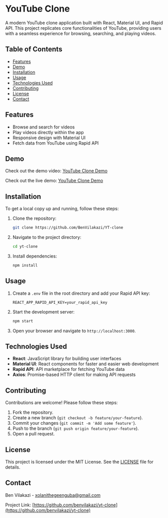 # YouTube Clone

A modern YouTube clone application built with React, Material UI, and Rapid API. This project replicates core functionalities of YouTube, providing users with a seamless experience for browsing, searching, and playing videos.

## Table of Contents

- [Features](#features)
- [Demo](#demo)
- [Installation](#installation)
- [Usage](#usage)
- [Technologies Used](#technologies-used)
- [Contributing](#contributing)
- [License](#license)
- [Contact](#contact)

## Features

- Browse and search for videos
- Play videos directly within the app
- Responsive design with Material UI
- Fetch data from YouTube using Rapid API

## Demo

Check out the demo video: [YouTube Clone Demo](https://screenapp.io/app/#/shared/1UUeUyHBpI)

Check out the live demo: [YouTube Clone Demo](https://youtubeclone-farhan.netlify.app/)

## Installation

To get a local copy up and running, follow these steps:

1. Clone the repository:
   ```bash
   git clone https://github.com/BenVilakazi/YT-clone
   ```
2. Navigate to the project directory:
   ```bash
   cd yt-clone
   ```
3. Install dependencies:
   ```bash
   npm install
   ```

## Usage

1. Create a `.env` file in the root directory and add your Rapid API key:
   ```env
   REACT_APP_RAPID_API_KEY=your_rapid_api_key
   ```
2. Start the development server:
   ```bash
   npm start
   ```
3. Open your browser and navigate to `http://localhost:3000`.

## Technologies Used

- **React**: JavaScript library for building user interfaces
- **Material UI**: React components for faster and easier web development
- **Rapid API**: API marketplace for fetching YouTube data
- **Axios**: Promise-based HTTP client for making API requests

## Contributing

Contributions are welcome! Please follow these steps:

1. Fork the repository.
2. Create a new branch (`git checkout -b feature/your-feature`).
3. Commit your changes (`git commit -m 'Add some feature'`).
4. Push to the branch (`git push origin feature/your-feature`).
5. Open a pull request.

## License

This project is licensed under the MIT License. See the [LICENSE](LICENSE) file for details.

## Contact

Ben Vilakazi - [xolanithegeenguba@gmail.com](mailto:xolanithegeenguba@gmail.com)

Project Link: [https://github.com/benvilakazi/yt-clone](https://github.com/benvilakazi/yt-clone)
